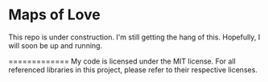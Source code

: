 Maps of Love  
============
This repo is under construction. I'm still getting the hang of this. Hopefully, I will soon be up and running.

=============
My code is licensed under the MIT license. For all referenced libraries in this project, please refer to their respective licenses.
